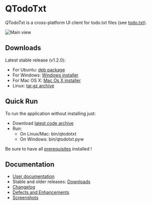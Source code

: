 # QTodoTxt

QTodoTxt is a cross-platform UI client for todo.txt files (see [todo.txt](http://todotxt.com)).

![Main view](https://github.com/mNantern/QTodoTxt/wiki/screenshots/QTodoTxt.png)

## Downloads

Latest stable release (v1.2.0):

- For Ubuntu: [deb package](http://dl.bintray.com/mnantern/deb/qtodotxt_1.2.0_all.deb)
- For Windows: [Windows installer](http://dl.bintray.com/mnantern/generic/qtodotxt_1.2.0.exe)
- For Mac OS X: [Mac Os X installer](http://dl.bintray.com/mnantern/generic/QTodoTxt.dmg)
- Linux: [tar.gz archive](https://github.com/mNantern/QTodoTxt/archive/1.2.0.tar.gz)

## Quick Run

To run the application without installing just:

* Download [latest code archive](https://github.com/mNantern/QTodoTxt/archive/master.zip)
* Run:
  * On Linux/Mac: bin/qtodotxt
  * On Windows: bin/qtodotxt.pyw
 
Be sure to have all [prerequisites](http://github.com/mNantern/QTodoTxt/wiki/User-documentation) installed !

## Documentation

- [User documentation](https://github.com/mNantern/QTodoTxt/wiki/User-documentation)
- Stable and older releases: [Downloads](https://github.com/mNantern/QTodoTxt/wiki/Releases)
- [Changelog](https://github.com/mNantern/QTodoTxt/wiki/Changelog)
- [Defects and Enhancements](https://github.com/mNantern/QTodoTxt/issues)
- [Screenshots](https://github.com/mNantern/QTodoTxt/wiki/Screenshots)
